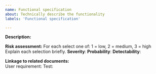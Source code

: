 ```yaml
---
name: Functional specification 
about: Technically describe the functionality
labels: 'Functional specification'

---
```


**Description:**  

**Risk assessment:**
For each select one of: 1 = low, 2 = medium, 3 = high
Explain each selection briefly.
**Severity**: 
**Probability**: 
**Detectability**: 

**Linkage to related documents:**  
User requirement: 
Test: 

